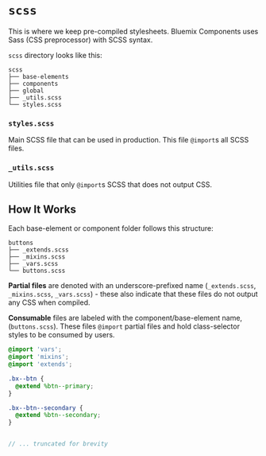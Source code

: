 # `scss`

This is where we keep pre-compiled stylesheets.
Bluemix Components uses Sass (CSS preprocessor) with SCSS syntax.

`scss` directory looks like this:
```
scss
├── base-elements
├── components
├── global
├── _utils.scss
└── styles.scss
```

### `styles.scss`

Main SCSS file that can be used in production.
This file `@import`s all SCSS files.

### `_utils.scss`

Utilities file that only `@import`s SCSS that does not output CSS.

## How It Works

Each base-element or component folder follows this structure:
```
buttons
├── _extends.scss
├── _mixins.scss
├── _vars.scss
└── buttons.scss
```

**Partial files** are denoted with an underscore-prefixed name (`_extends.scss`, `_mixins.scss`, `_vars.scss`) - these also indicate that these files do not output any CSS when compiled.

**Consumable** files are labeled with the component/base-element name, (`buttons.scss`). These files `@import` partial files and hold class-selector styles to be consumed by users.

```scss
@import 'vars';
@import 'mixins';
@import 'extends';

.bx--btn {
  @extend %btn--primary;
}

.bx--btn--secondary {
  @extend %btn--secondary;
}


// ... truncated for brevity
```
